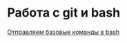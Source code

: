 # Работа с git и bash
[Отправляем базовые команды в bash](https://github.com/Goshko07/git_bash/commit/652c03633eed661708bcf69198358b96dce2a123)
